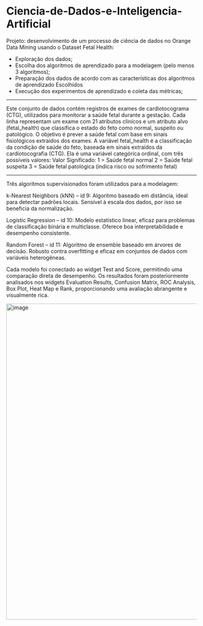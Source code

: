# Ciencia-de-Dados-e-Inteligencia-Artificial

Projeto: desenvolvimento de um processo de ciência de dados no Orange Data Mining usando o Dataset Fetal Health:
* Exploração dos dados;
* Escolha dos algoritmos de aprendizado para a modelagem (pelo menos 3 algoritmos);
* Preparação dos dados de acordo com as características dos algoritmos de aprendizado Escolhidos
* Execução dos experimentos de aprendizado e coleta das métricas;
-------------------------------------------------------------------------------

Este conjunto de dados contém registros de exames de cardiotocograma (CTG), utilizados para monitorar a saúde fetal durante a gestação. Cada linha representam um exame com 21 atributos clinícos e um atributo alvo (fetal_health) que classifica o estado do feto como normal, suspeito ou patológico. O objetivo é prever a saúde fetal com base em sinais fisiológicos extraídos dos exames.
A variável fetal_health é a classificação da condição de saúde do feto, baseada em sinais extraídos da cardiotocografia (CTG). Ela é uma variável categórica ordinal, com três possíveis valores:
Valor	Significado:
1	= Saúde fetal normal
2	= Saúde fetal suspeita
3	= Saúde fetal patológica (indica risco ou sofrimento fetal)

--------------------------------------------------------------------------------

Três algoritmos supervisionados foram utilizados para a modelagem:

k-Nearest Neighbors (kNN) – id 9: Algoritmo baseado em distância, ideal para detectar padrões locais. Sensível à escala dos dados, por isso se beneficia da normalização.

Logistic Regression – id 10: Modelo estatístico linear, eficaz para problemas de classificação binária e multiclasse. Oferece boa interpretabilidade e desempenho consistente.

Random Forest – id 11: Algoritmo de ensemble baseado em árvores de decisão. Robusto contra overfitting e eficaz em conjuntos de dados com variáveis heterogêneas.

Cada modelo foi conectado ao widget Test and Score, permitindo uma comparação direta de desempenho. Os resultados foram posteriormente analisados nos widgets Evaluation Results, Confusion Matrix, ROC Analysis, Box Plot, Heat Map e Rank, proporcionando uma avaliação abrangente e visualmente rica.

<img width="1620" height="835" alt="image" src="https://github.com/user-attachments/assets/3416185d-44b8-420a-aa38-b69c974e511e" />
